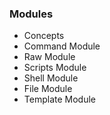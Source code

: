 ### Modules

 - Concepts
 - Command Module
 - Raw Module
 - Scripts Module
 - Shell Module
 - File Module
 - Template Module

